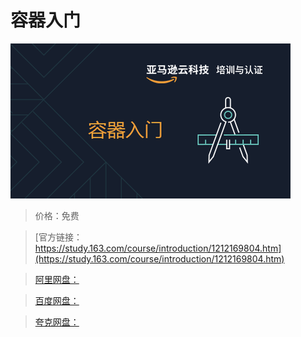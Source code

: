 # 容器入门

![img](../../../assets/study163/free/d585cbf26bca4a01be80f92b2bfb5405.png)

> 价格：免费

> [官方链接：https://study.163.com/course/introduction/1212169804.htm](https://study.163.com/course/introduction/1212169804.htm)

> [阿里网盘：]()

> [百度网盘：]()

> [夸克网盘：]()

